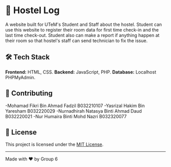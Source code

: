 # 📌 Hostel Log

A website built for UTeM's Student and Staff about the hostel. Student can use this website to register their room data for first time check-in and the last time check-out. Student also can make a report if anything happen at their room so that hostel's staff can send technician to fix the issue.

## 🛠️ Tech Stack

**Frontend:** HTML, CSS.
**Backend:** JavaScript, PHP.
**Database:** Localhost PHPMyAdmin.

## 🤝 Contributing

-Mohamad Fikri Bin Ahmad Fadzil        B032210107
-Yasrizal Hakim Bin Yaresham           B032220029
-Nurnadhirah Natasya Binti Ahmad Daud  B032220021
-Nur Humaira Binti Mohd Nazri          B032320077

## 📝 License

This project is licensed under the [MIT License](LICENSE).

---
Made with ❤️ by Group 6

